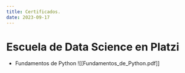 ```yaml
---
title: Certificados.
date: 2023-09-17
---
```

# Escuela de Data Science en Platzi

* Fundamentos de Python
![[Fundamentos_de_Python.pdf]]